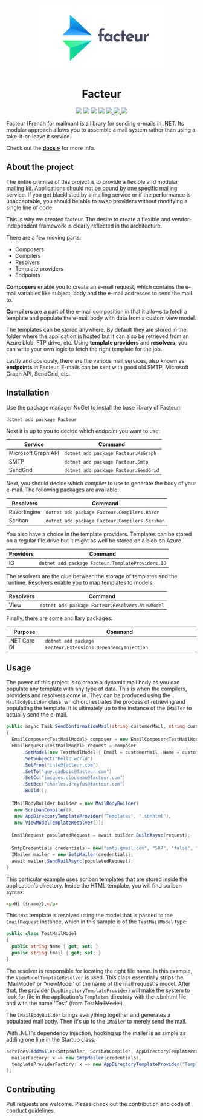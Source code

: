 <p align="center"><img src="assets/facteur.svg?raw=true" width="350" alt="Logo"></p>

<h1 align="center"> Facteur </h1> 

<p align="center">
<img src="https://dev.azure.com/dimenicsbe/Utilities/_apis/build/status/dimenics.facteur?branchName=master" />
<img src="https://img.shields.io/azure-devops/coverage/dimenicsbe/utilities/177" />
<img src="https://img.shields.io/badge/License-MIT-blue.svg" />
<img src="https://img.shields.io/badge/PRs-welcome-brightgreen.svg?style=flat-square" />
<a href="https://github.com/dimenics/facteur/discussions">
  <img src="https://img.shields.io/badge/chat-discussions-green">
</a>
<a href="https://gitter.im/facteur-dotnet/community?utm_source=badge&utm_medium=badge&utm_campaign=pr-badge&utm_content=body_badge">
  <img src="https://badges.gitter.im/facteur-dotnet/community.svg">
</a>
<img src="https://img.shields.io/nuget/v/facteur" />
</p>

Facteur (French for mailman) is a library for sending e-mails in .NET. Its modular approach allows you to assemble a mail system rather than using a take-it-or-leave it service.

Check out the **[docs »](https://dimenics.github.io/facteur/)** for more info.

## About the project

The entire premise of this project is to provide a flexible and modular mailing kit. Applications should not be bound by one specific mailing service. If you get blacklisted by a mailing service or if the performance is unacceptable, you should be able to swap providers without modifying a single line of code. 

This is why we created facteur. The desire to create a flexible and vendor-independent framework is clearly reflected in the architecture.

There are a few moving parts:

- Composers
- Compilers
- Resolvers
- Template providers
- Endpoints

**Composers** enable you to create an e-mail request, which contains the e-mail variables like subject, body and the e-mail addresses to send the mail to.

**Compilers** are a part of the e-mail composition in that it allows to fetch a template and populate the e-mail body with data from a custom view model. 

The templates can be stored anywhere. By default they are stored in the folder where the application is hosted but it can also be retrieved from an Azure blob, FTP drive, etc. Using **template providers** and **resolvers**, you can write your own logic to fetch the right template for the job.

Lastly and obviously, there are the various mail services, also known as **endpoints** in Facteur. E-mails can be sent with good old SMTP, Microsoft Graph API, SendGrid, etc.

## Installation

Use the package manager NuGet to install the base library of Facteur:

`dotnet add package Facteur`

Next it is up to you to decide which *endpoint* you want to use:

| Service             | Command                               |
| ------------------- | ------------------------------------- |
| Microsoft Graph API | `dotnet add package Facteur.MsGraph`  |
| SMTP                | `dotnet add package Facteur.Smtp`     |
| SendGrid            | `dotnet add package Facteur.SendGrid` |

Next, you should decide which *compiler* to use to generate the body of your e-mail. The following packages are available:

| Resolvers   | Command                                        |
| ----------- | ---------------------------------------------- |
| RazorEngine | `dotnet add package Facteur.Compilers.Razor`   |
| Scriban     | `dotnet add package Facteur.Compilers.Scriban` |

You also have a choice in the template providers. Templates can be stored on a regular file drive but it might as well be stored on a blob on Azure.

| Providers | Command                                           |
| --------- | ------------------------------------------------- |
| IO        | `dotnet add package Facteur.TemplateProviders.IO` |

The resolvers are the glue between the storage of templates and the runtime. Resolvers enable you to map templates to models.

| Resolvers | Command                                          |
| --------- | ------------------------------------------------ |
| View      | `dotnet add package Facteur.Resolvers.ViewModel` |

Finally, there are some ancillary packages:

| Purpose      | Command                                                     |
| ------------ | ----------------------------------------------------------- |
| .NET Core DI | `dotnet add package Facteur.Extensions.DependencyInjection` |

## Usage

The power of this project is to create a dynamic mail body as you can populate any template with any type of data. This is when the compilers, providers and resolvers come in. They can be produced using the `MailBodyBuilder` class, which orchestrates the process of retrieving and populating the template. It is ultimately up to the instance of the `IMailer` to actually send the e-mail.

``` csharp
public async Task SendConfirmationMail(string customerMail, string customerName)
{
  EmailComposer<TestMailModel> composer = new EmailComposer<TestMailModel>();
  EmailRequest<TestMailModel> request = composer
      .SetModel(new TestMailModel { Email = customerMail, Name = customerMail })
      .SetSubject("Hello world")
      .SetFrom("info@facteur.com")
      .SetTo("guy.gadbois@facteur.com")
      .SetCc("jacques.clouseau@facteur.com")
      .SetBcc("charles.dreyfus@facteur.com")
      .Build();

  IMailBodyBuilder builder = new MailBodyBuilder(
   new ScribanCompiler(),
   new AppDirectoryTemplateProvider("Templates", ".sbnhtml"),
   new ViewModelTemplateResolver());

  EmailRequest populatedRequest = await builder.BuildAsync(request);

  SmtpCredentials credentials = new("smtp.gmail.com", "587", "false", "true", "myuser@gmail.com", "mypassword");
  IMailer mailer = new SmtpMailer(credentials);
  await mailer.SendMailAsync(populatedRequest);
}
```

This particular example uses scriban templates that are stored inside the application's directory. Inside the HTML template, you will find scriban syntax:

```html
<p>Hi {{name}},</p>
```

This text template is resolved using the model that is passed to the `EmailRequest` instance, which in this sample is of the `TestMailModel` type:

```csharp
public class TestMailModel
{
  public string Name { get; set; }
  public string Email { get; set; }
}
```

The resolver is responsible for locating the right file name. In this example, the `ViewModelTemplateResolver` is used. This class essentially strips the 'MailModel' or 'ViewModel' of the name of the mail request's model. After that, the provider (`AppDirectoryTemplateProvider`) will make the system to look for file in the application's `Templates` directory with the .sbnhtml file and with the name 'Test' (from Test~~MailModel~~).

The `IMailBodyBuilder` brings everything together and generates a populated mail body. Then it's up to the `ÌMailer` to merely send the mail.

With .NET's dependency injection, hooking up the mailer is as simple as adding one line in the Startup class:

```csharp
services.AddMailer<SmtpMailer, ScribanCompiler, AppDirectoryTemplateProvider, ViewModelTemplateResolver>(
  mailerFactory: x => new SmtpMailer(credentials),
  templateProviderFactory: x => new AppDirectoryTemplateProvider("Templates", ".sbnhtml")
);
```

## Contributing

Pull requests are welcome. Please check out the contribution and code of conduct guidelines.